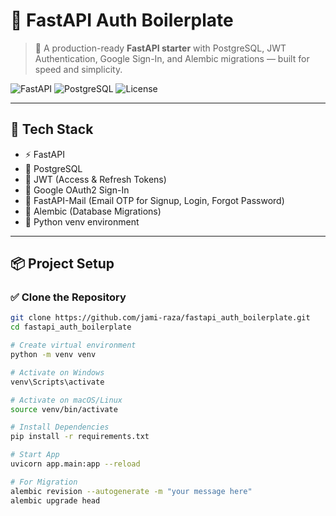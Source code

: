 # 🚀 FastAPI Auth Boilerplate

> 🔐 A production-ready **FastAPI starter** with PostgreSQL, JWT Authentication, Google Sign-In, and Alembic migrations — built for speed and simplicity.

![FastAPI](https://img.shields.io/badge/FastAPI-⚡-brightgreen?style=flat-square&logo=fastapi)
![PostgreSQL](https://img.shields.io/badge/PostgreSQL-🗃️-blue?style=flat-square&logo=postgresql)
![License](https://img.shields.io/badge/License-MIT-purple?style=flat-square)

---

## 🔧 Tech Stack

- ⚡ FastAPI
- 🐘 PostgreSQL
- 🔐 JWT (Access & Refresh Tokens)
- 🔑 Google OAuth2 Sign-In
- 📧 FastAPI-Mail (Email OTP for Signup, Login, Forgot Password)
- 🔄 Alembic (Database Migrations)
- 🐍 Python venv environment

---

## 📦 Project Setup

### ✅ Clone the Repository

```bash
git clone https://github.com/jami-raza/fastapi_auth_boilerplate.git
cd fastapi_auth_boilerplate

# Create virtual environment
python -m venv venv

# Activate on Windows
venv\Scripts\activate

# Activate on macOS/Linux
source venv/bin/activate

# Install Dependencies
pip install -r requirements.txt

# Start App
uvicorn app.main:app --reload

# For Migration 
alembic revision --autogenerate -m "your message here"
alembic upgrade head

